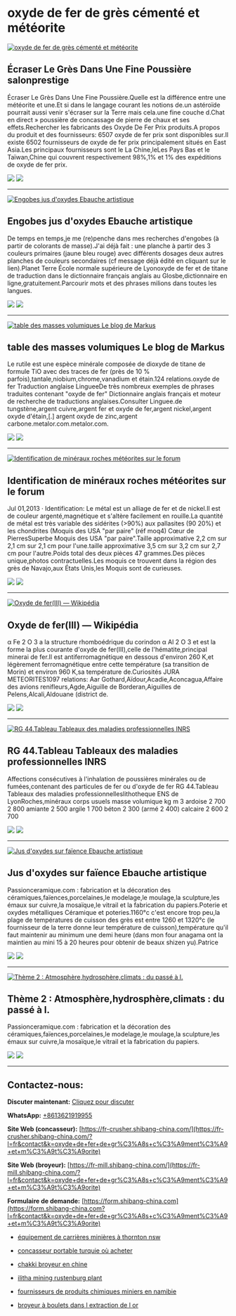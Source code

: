 # oxyde de fer de grès cémenté et météorite

<a href="https://swt.shibang-china.com/?l=fr&img&k=oxyde+de+fer+de+gr%C3%A8s+c%C3%A9ment%C3%A9+et+m%C3%A9t%C3%A9orite" target="_blank">![oxyde de fer de grès cémenté et météorite](http://static.shibang-china.com/all-800x300/1334.jpg)</a>

## Écraser Le Grès Dans Une Fine Poussière salonprestige
Écraser Le Grès Dans Une Fine Poussière.Quelle est la différence entre une météorite et une.Et si dans le langage courant les notions de.un astéroïde pourrait aussi venir s'écraser sur la Terre mais cela.une fine couche d.Chat en direct » poussière de concassage de pierre de chaux et ses effets.Rechercher les fabricants des Oxyde De Fer Prix produits.A propos du produit et des fournisseurs: 6507 oxyde de fer prix sont disponibles sur.Il existe 6502 fournisseurs de oxyde de fer prix principalement situés en East Asia.Les principaux fournisseurs sont le La Chine,leLes Pays Bas et le Taïwan,Chine qui couvrent respectivement 98%,1% et 1% des expéditions de oxyde de fer prix.


<a href="https://whatsapp.shibangsoft.com/WhatsApp.php" target="_blank" title="WhatsApp">![](http://static.shibang-china.com/icon/whatsapp.png)</a> <a href="https://swt.shibang-china.com/?l=fr&icon&k=oxyde+de+fer+de+gr%C3%A8s+c%C3%A9ment%C3%A9+et+m%C3%A9t%C3%A9orite" target="_blank">![](http://static.shibang-china.com/icon/chat-fr.png)</a>

---

<a href="https://swt.shibang-china.com/?l=fr&img&k=oxyde+de+fer+de+gr%C3%A8s+c%C3%A9ment%C3%A9+et+m%C3%A9t%C3%A9orite" target="_blank">![Engobes jus d'oxydes Ebauche artistique](http://static.shibang-china.com/all-800x300/133.jpg)</a>

## Engobes jus d'oxydes Ebauche artistique
De temps en temps,je me (re)penche dans mes recherches d'engobes (à partir de colorants de masse).J'ai déjà fait : une planche à partir des 3 couleurs primaires (jaune bleu rouge) avec différents dosages deux autres planches de couleurs secondaires (cf message déjà édité en cliquant sur le lien).Planet Terre École normale supérieure de Lyonoxyde de fer et de titane de traduction dans le dictionnaire français anglais au Glosbe,dictionnaire en ligne,gratuitement.Parcourir mots et des phrases milions dans toutes les langues.


<a href="https://whatsapp.shibangsoft.com/WhatsApp.php" target="_blank" title="WhatsApp">![](http://static.shibang-china.com/icon/whatsapp.png)</a> <a href="https://swt.shibang-china.com/?l=fr&icon&k=oxyde+de+fer+de+gr%C3%A8s+c%C3%A9ment%C3%A9+et+m%C3%A9t%C3%A9orite" target="_blank">![](http://static.shibang-china.com/icon/chat-fr.png)</a>

---

<a href="https://swt.shibang-china.com/?l=fr&img&k=oxyde+de+fer+de+gr%C3%A8s+c%C3%A9ment%C3%A9+et+m%C3%A9t%C3%A9orite" target="_blank">![table des masses volumiques Le blog de Markus](http://static.shibang-china.com/all-800x300/1151.jpg)</a>

## table des masses volumiques Le blog de Markus
Le rutile est une espèce minérale composée de dioxyde de titane de formule TiO avec des traces de fer (près de 10 % parfois),tantale,niobium,chrome,vanadium et étain.124 relations.oxyde de fer Traduction anglaise LingueeDe très nombreux exemples de phrases traduites contenant "oxyde de fer" Dictionnaire anglais français et moteur de recherche de traductions anglaises.Consulter Linguee.de tungstène,argent cuivre,argent fer et oxyde de fer,argent nickel,argent oxyde d'étain,[.] argent oxyde de zinc,argent carbone.metalor.com.metalor.com.


<a href="https://whatsapp.shibangsoft.com/WhatsApp.php" target="_blank" title="WhatsApp">![](http://static.shibang-china.com/icon/whatsapp.png)</a> <a href="https://swt.shibang-china.com/?l=fr&icon&k=oxyde+de+fer+de+gr%C3%A8s+c%C3%A9ment%C3%A9+et+m%C3%A9t%C3%A9orite" target="_blank">![](http://static.shibang-china.com/icon/chat-fr.png)</a>

---

<a href="https://swt.shibang-china.com/?l=fr&img&k=oxyde+de+fer+de+gr%C3%A8s+c%C3%A9ment%C3%A9+et+m%C3%A9t%C3%A9orite" target="_blank">![Identification de minéraux roches météorites sur le forum](http://static.shibang-china.com/all-800x300/1508.jpg)</a>

## Identification de minéraux roches météorites sur le forum
Jul 01,2013 · Identification: Le métal est un alliage de fer et de nickel.Il est de couleur argenté,magnétique et s'altère facilement en rouille.La quantité de métal est très variable des sidérites (>90%) aux pallasites (90 20%) et les chondrites (Moquis des USA "par paire" (réf moq4) Cœur de PierresSuperbe Moquis des USA "par paire".Taille approximative 2,2 cm sur 2,1 cm sur 2,1 cm pour l'une.taille approximative 3,5 cm sur 3,2 cm sur 2,7 cm pour l'autre.Poids total des deux pièces 47 grammes.Des pièces unique,photos contractuelles.Les moquis ce trouvent dans la région des grès de Navajo,aux États Unis,les Moquis sont de curieuses.


<a href="https://whatsapp.shibangsoft.com/WhatsApp.php" target="_blank" title="WhatsApp">![](http://static.shibang-china.com/icon/whatsapp.png)</a> <a href="https://swt.shibang-china.com/?l=fr&icon&k=oxyde+de+fer+de+gr%C3%A8s+c%C3%A9ment%C3%A9+et+m%C3%A9t%C3%A9orite" target="_blank">![](http://static.shibang-china.com/icon/chat-fr.png)</a>

---

<a href="https://swt.shibang-china.com/?l=fr&img&k=oxyde+de+fer+de+gr%C3%A8s+c%C3%A9ment%C3%A9+et+m%C3%A9t%C3%A9orite" target="_blank">![Oxyde de fer(III) — Wikipédia](http://static.shibang-china.com/all-800x300/58.jpg)</a>

## Oxyde de fer(III) — Wikipédia
α Fe 2 O 3 a la structure rhomboédrique du corindon α Al 2 O 3 et est la forme la plus courante d'oxyde de fer(III),celle de l'hématite,principal minerai de fer.Il est antiferromagnétique en dessous d'environ 260 K,et légèrement ferromagnétique entre cette température (sa transition de Morin) et environ 960 K,sa température de.Curiosités JURA METEORITES1097 relations: Aar Gothard,Aïdour,Acadie,Aconcagua,Affaire des avions renifleurs,Agde,Aiguille de Borderan,Aiguilles de Pelens,Alcali,Aldouane (district de.


<a href="https://whatsapp.shibangsoft.com/WhatsApp.php" target="_blank" title="WhatsApp">![](http://static.shibang-china.com/icon/whatsapp.png)</a> <a href="https://swt.shibang-china.com/?l=fr&icon&k=oxyde+de+fer+de+gr%C3%A8s+c%C3%A9ment%C3%A9+et+m%C3%A9t%C3%A9orite" target="_blank">![](http://static.shibang-china.com/icon/chat-fr.png)</a>

---

<a href="https://swt.shibang-china.com/?l=fr&img&k=oxyde+de+fer+de+gr%C3%A8s+c%C3%A9ment%C3%A9+et+m%C3%A9t%C3%A9orite" target="_blank">![RG 44.Tableau Tableaux des maladies professionnelles INRS](http://static.shibang-china.com/all-800x300/257.jpg)</a>

## RG 44.Tableau Tableaux des maladies professionnelles INRS
Affections consécutives à l'inhalation de poussières minérales ou de fumées,contenant des particules de fer ou d'oxyde de fer RG 44.Tableau Tableaux des maladies professionnelleslithotheque ENS de LyonRoches,minéraux corps usuels masse volumique kg m 3 ardoise 2 700 2 800 amiante 2 500 argile 1 700 béton 2 300 (armé 2 400) calcaire 2 600 2 700


<a href="https://whatsapp.shibangsoft.com/WhatsApp.php" target="_blank" title="WhatsApp">![](http://static.shibang-china.com/icon/whatsapp.png)</a> <a href="https://swt.shibang-china.com/?l=fr&icon&k=oxyde+de+fer+de+gr%C3%A8s+c%C3%A9ment%C3%A9+et+m%C3%A9t%C3%A9orite" target="_blank">![](http://static.shibang-china.com/icon/chat-fr.png)</a>

---

<a href="https://swt.shibang-china.com/?l=fr&img&k=oxyde+de+fer+de+gr%C3%A8s+c%C3%A9ment%C3%A9+et+m%C3%A9t%C3%A9orite" target="_blank">![Jus d'oxydes sur faïence Ebauche artistique](http://static.shibang-china.com/all-800x300/226.jpg)</a>

## Jus d'oxydes sur faïence Ebauche artistique
Passionceramique.com : fabrication et la décoration des céramiques,faïences,porcelaines,le modelage,le moulage,la sculpture,les émaux sur cuivre,la mosaïque,le vitrail et la fabrication du papiers.Poterie et oxydes métalliques Céramique et poteries.1160°c c'est encore trop peu,la plage de températures de cuisson des grès est entre 1260 et 1320°c (le fournisseur de la terre donne leur température de cuisson),température qu'il faut maintenir au minimum une demi heure (dans mon four anagama ont la maintien au mini 15 à 20 heures pour obtenir de beaux shizen yu).Patrice


<a href="https://whatsapp.shibangsoft.com/WhatsApp.php" target="_blank" title="WhatsApp">![](http://static.shibang-china.com/icon/whatsapp.png)</a> <a href="https://swt.shibang-china.com/?l=fr&icon&k=oxyde+de+fer+de+gr%C3%A8s+c%C3%A9ment%C3%A9+et+m%C3%A9t%C3%A9orite" target="_blank">![](http://static.shibang-china.com/icon/chat-fr.png)</a>

---

<a href="https://swt.shibang-china.com/?l=fr&img&k=oxyde+de+fer+de+gr%C3%A8s+c%C3%A9ment%C3%A9+et+m%C3%A9t%C3%A9orite" target="_blank">![Thème 2 : Atmosphère,hydrosphère,climats : du passé à l.](http://static.shibang-china.com/all-800x300/15.jpg)</a>

## Thème 2 : Atmosphère,hydrosphère,climats : du passé à l.
Passionceramique.com : fabrication et la décoration des céramiques,faïences,porcelaines,le modelage,le moulage,la sculpture,les émaux sur cuivre,la mosaïque,le vitrail et la fabrication du papiers.

<a href="https://whatsapp.shibangsoft.com/WhatsApp.php" target="_blank" title="WhatsApp">![](http://static.shibang-china.com/icon/whatsapp.png)</a> <a href="https://swt.shibang-china.com/?l=fr&icon&k=oxyde+de+fer+de+gr%C3%A8s+c%C3%A9ment%C3%A9+et+m%C3%A9t%C3%A9orite" target="_blank">![](http://static.shibang-china.com/icon/chat-fr.png)</a>

---
## Contactez-nous:

**Discuter maintenant:** [Cliquez pour discuter](https://swt.shibang-china.com?l=fr&contact&k=oxyde+de+fer+de+gr%C3%A8s+c%C3%A9ment%C3%A9+et+m%C3%A9t%C3%A9orite)

**WhatsApp:**  [+8613621919955](https://whatsapp.shibangsoft.com/WhatsApp.php)

**Site Web (concasseur):** [https://fr-crusher.shibang-china.com/](https://fr-crusher.shibang-china.com/?l=fr&contact&k=oxyde+de+fer+de+gr%C3%A8s+c%C3%A9ment%C3%A9+et+m%C3%A9t%C3%A9orite)

**Site Web (broyeur):** [https://fr-mill.shibang-china.com/](https://fr-mill.shibang-china.com/?l=fr&contact&k=oxyde+de+fer+de+gr%C3%A8s+c%C3%A9ment%C3%A9+et+m%C3%A9t%C3%A9orite)

**Formulaire de demande:** [https://form.shibang-china.com](https://form.shibang-china.com?l=fr&contact&k=oxyde+de+fer+de+gr%C3%A8s+c%C3%A9ment%C3%A9+et+m%C3%A9t%C3%A9orite)

* [équipement de carrières minières à thornton nsw](../31/%C3%A9quipement%20de%20carri%C3%A8res%20mini%C3%A8res%20%C3%A0%20thornton%20nsw.md)

* [concasseur portable turquie où acheter](../36/concasseur%20portable%20turquie%20o%C3%B9%20acheter.md)

* [chakki broyeur en chine](../31/chakki%20broyeur%20en%20chine.md)

* [ilitha mining rustenburg plant](../35/ilitha%20mining%20rustenburg%20plant.md)

* [fournisseurs de produits chimiques miniers en namibie](../36/fournisseurs%20de%20produits%20chimiques%20miniers%20en%20namibie.md)

* [broyeur à boulets dans l extraction de l or](../33/broyeur%20%C3%A0%20boulets%20dans%20l%20extraction%20de%20l%20or.md)